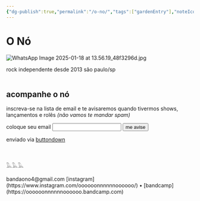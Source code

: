 ```yaml
---
{"dg-publish":true,"permalink":"/o-no/","tags":["gardenEntry"],"noteIcon":"✦"}
---
```


# O Nó

![WhatsApp Image 2025-01-18 at 13.56.19_48f3296d.jpg](/img/user/img/WhatsApp%20Image%202025-01-18%20at%2013.56.19_48f3296d.jpg)

rock independente desde 2013
são paulo/sp
<br><br>
## acompanhe o nó
inscreva-se na lista de email e te avisaremos quando tivermos shows, lançamentos e rolês *(não vamos te mandar spam)*

<form
  action="https://buttondown.com/api/emails/embed-subscribe/onorock"
  method="post"
  target="popupwindow"
  onsubmit="window.open('https://buttondown.com/onorock', 'popupwindow')"
  class="embeddable-buttondown-form"
>
  <label for="bd-email">coloque seu email</label>
  <input type="email" name="email" id="bd-email" />
  
  <input type="submit" value="me avise" />
  <p>
    enviado via <a href="https://buttondown.com/refer/onorock" target="_blank">buttondown</a>
    
  </p>
</form>
<br><br>
𓅓𓅓𓅓
<br><br>
bandaono4@gmail.com
[instagram](https://www.instagram.com/oooooonnnnnnoooooo/) • [bandcamp](https://oooooonnnnnnoooooo.bandcamp.com)


<div style='display:none;'>
![b2.gif](/img/user/img/b2.gif)
</div>

